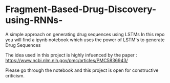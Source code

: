 # Fragment-Based-Drug-Discovery-using-RNNs-
A simple approach on generating drug sequences using LSTMs 
In this repo you will find a ipynb notebook which uses the power of LSTM's to generate Drug Sequences 

The idea used in this project is highly infuenced by the paper : https://www.ncbi.nlm.nih.gov/pmc/articles/PMC5836943/

Please go through the notebook and this project is open for constructive criticism.

